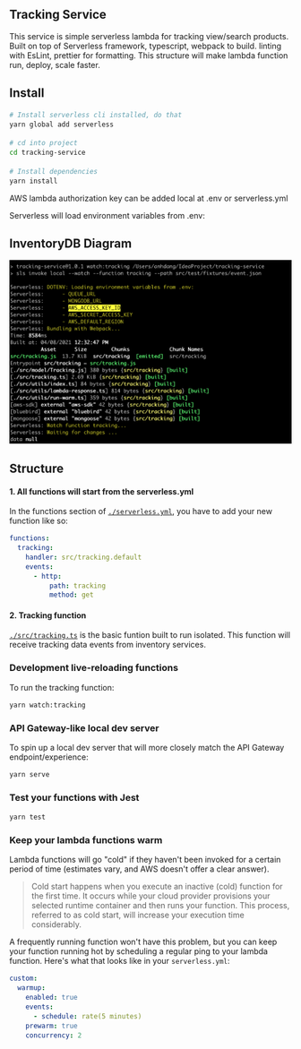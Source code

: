 
## Tracking Service
This service is simple serverless lambda for tracking view/search products.
Built on top of Serverless framework, typescript, webpack to build. linting with EsLint, prettier for formatting. This structure will make lambda function run, deploy, scale faster.

## Install
```bash
# Install serverless cli installed, do that
yarn global add serverless

# cd into project
cd tracking-service 

# Install dependencies
yarn install
```
AWS lambda authorization key can be added local at .env or serverless.yml

Serverless will load environment variables from .env:

## InventoryDB Diagram
![development](./readme/trackingservice1.png)


## Structure
#### 1. All functions will start from the serverless.yml

In the functions section of [`./serverless.yml`](./serverless.yml), you have to add your new function like so:
```yaml
functions:
  tracking:
    handler: src/tracking.default
    events:
      - http:
          path: tracking
          method: get
```

#### 2. Tracking function 
 
[`./src/tracking.ts`](./src/tracking.ts) is the basic funtion built to run isolated. This function will receive tracking data events from inventory services.

### Development live-reloading functions

To run the tracking function:

```bash
yarn watch:tracking
```

### API Gateway-like local dev server

To spin up a local dev server that will more closely match the API Gateway endpoint/experience:

```bash
yarn serve
```

### Test your functions with Jest
```bash
yarn test
```

### Keep your lambda functions warm
Lambda functions will go "cold" if they haven't been invoked for a certain period of time (estimates vary, and AWS doesn't offer a clear answer).
> Cold start happens when you execute an inactive (cold) function for the first time. It occurs while your cloud provider provisions your selected runtime container and then runs your function. This process, referred to as cold start, will increase your execution time considerably.

A frequently running function won't have this problem, but you can keep your function running hot by scheduling a regular ping to your lambda function. Here's what that looks like in your `serverless.yml`:

```yaml
custom:
  warmup:
    enabled: true
    events:
      - schedule: rate(5 minutes)
    prewarm: true
    concurrency: 2
```